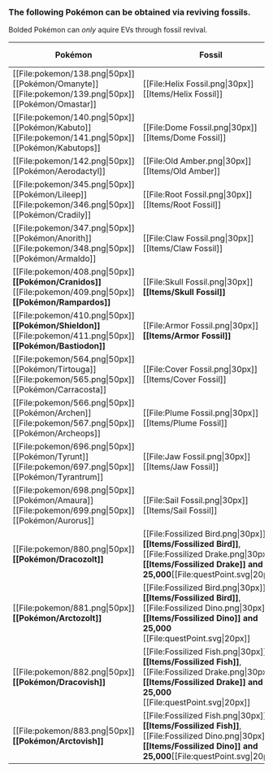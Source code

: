 ### The following Pokémon can be obtained via reviving fossils.
Bolded Pokémon can *only* aquire EVs through fossil revival.

|Pokémon | Fossil | Region| Location of Revival Lab |
| --- | --- | --- | --- |
|[[File:pokemon/138.png\|50px]] [[Pokémon/Omanyte]] [[File:pokemon/139.png\|50px]] [[Pokémon/Omastar]]|[[File:Helix Fossil.png\|30px]] [[Items/Helix Fossil]]|Kanto | [[Towns/Cinnabar Island]]|
|[[File:pokemon/140.png\|50px]] [[Pokémon/Kabuto]] [[File:pokemon/141.png\|50px]] [[Pokémon/Kabutops]]|[[File:Dome Fossil.png\|30px]] [[Items/Dome Fossil]]|Kanto|[[Towns/Cinnabar Island]]|
|[[File:pokemon/142.png\|50px]] [[Pokémon/Aerodactyl]]|[[File:Old Amber.png\|30px]] [[Items/Old Amber]]|Kanto|[[Towns/Cinnabar Island]]|
|[[File:pokemon/345.png\|50px]] [[Pokémon/Lileep]] [[File:pokemon/346.png\|50px]] [[Pokémon/Cradily]]|[[File:Root Fossil.png\|30px]] [[Items/Root Fossil]]|Hoenn | [[Towns/Rustboro City]]|
|[[File:pokemon/347.png\|50px]] [[Pokémon/Anorith]] [[File:pokemon/348.png\|50px]] [[Pokémon/Armaldo]]|[[File:Claw Fossil.png\|30px]] [[Items/Claw Fossil]]|Hoenn|[[Towns/Rustboro City]]|
|[[File:pokemon/408.png\|50px]] **[[Pokémon/Cranidos]]** [[File:pokemon/409.png\|50px]] **[[Pokémon/Rampardos]]**|[[File:Skull Fossil.png\|30px]] **[[Items/Skull Fossil]]**|**Sinnoh** | **[[Towns/Oreburgh City]]**|
|[[File:pokemon/410.png\|50px]] **[[Pokémon/Shieldon]]** [[File:pokemon/411.png\|50px]] **[[Pokémon/Bastiodon]]**|[[File:Armor Fossil.png\|30px]] **[[Items/Armor Fossil]]**|**Sinnoh**|**[[Towns/Oreburgh City]]**|
|[[File:pokemon/564.png\|50px]] [[Pokémon/Tirtouga]] [[File:pokemon/565.png\|50px]] [[Pokémon/Carracosta]]|[[File:Cover Fossil.png\|30px]] [[Items/Cover Fossil]]|Unova | [[Towns/Nacrene City]]|
|[[File:pokemon/566.png\|50px]] [[Pokémon/Archen]] [[File:pokemon/567.png\|50px]] [[Pokémon/Archeops]]|[[File:Plume Fossil.png\|30px]] [[Items/Plume Fossil]]|Unova|[[Towns/Nacrene City]]|
|[[File:pokemon/696.png\|50px]] [[Pokémon/Tyrunt]] [[File:pokemon/697.png\|50px]] [[Pokémon/Tyrantrum]]|[[File:Jaw Fossil.png\|30px]] [[Items/Jaw Fossil]]|Kalos|[[Towns/Ambrette Town]]|
|[[File:pokemon/698.png\|50px]] [[Pokémon/Amaura]] [[File:pokemon/699.png\|50px]] [[Pokémon/Aurorus]]|[[File:Sail Fossil.png\|30px]] [[Items/Sail Fossil]]|Kalos|[[Towns/Ambrette Town]]|
|[[File:pokemon/880.png\|50px]] **[[Pokémon/Dracozolt]]**|[[File:Fossilized Bird.png\|30px]] **[[Items/Fossilized Bird]]**, [[File:Fossilized Drake.png\|30px]] **[[Items/Fossilized Drake]] and 25,000**[[File:questPoint.svg\|20px]]|**Galar**|**[[Towns/Stow-on-Side]]**|
|[[File:pokemon/881.png\|50px]] **[[Pokémon/Arctozolt]]**|[[File:Fossilized Bird.png\|30px]] **[[Items/Fossilized Bird]]**, [[File:Fossilized Dino.png\|30px]] **[[Items/Fossilized Dino]] and 25,000** [[File:questPoint.svg\|20px]]|**Galar**|**[[Towns/Stow-on-Side]]**|
|[[File:pokemon/882.png\|50px]] **[[Pokémon/Dracovish]]**|[[File:Fossilized Fish.png\|30px]] **[[Items/Fossilized Fish]]**, [[File:Fossilized Drake.png\|30px]] **[[Items/Fossilized Drake]] and 25,000** [[File:questPoint.svg\|20px]]|**Galar**|**[[Towns/Stow-on-Side]]**|
|[[File:pokemon/883.png\|50px]] **[[Pokémon/Arctovish]]**|[[File:Fossilized Fish.png\|30px]] **[[Items/Fossilized Fish]]**, [[File:Fossilized Dino.png\|30px]] **[[Items/Fossilized Dino]] and 25,000**[[File:questPoint.svg\|20px]]|**Galar**|**[[Towns/Stow-on-Side]]**| 
